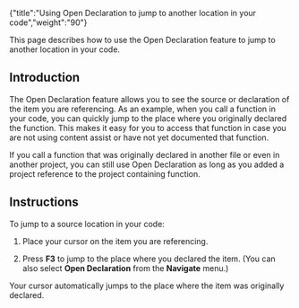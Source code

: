 {"title":"Using Open Declaration to jump to another location in your code","weight":"90"}

This page describes how to use the Open Declaration feature to jump to another location in your code.

## Introduction

The Open Declaration feature allows you to see the source or declaration of the item you are referencing. As an example, when you call a function in your code, you can quickly jump to the place where you originally declared the function. This makes it easy for you to access that function in case you are not using content assist or have not yet documented that function.

If you call a function that was originally declared in another file or even in another project, you can still use Open Declaration as long as you added a project reference to the project containing function.

## Instructions

To jump to a source location in your code:

1. Place your cursor on the item you are referencing.

2. Press **F3** to jump to the place where you declared the item. (You can also select **Open Declaration** from the **Navigate** menu.)


Your cursor automatically jumps to the place where the item was originally declared.
